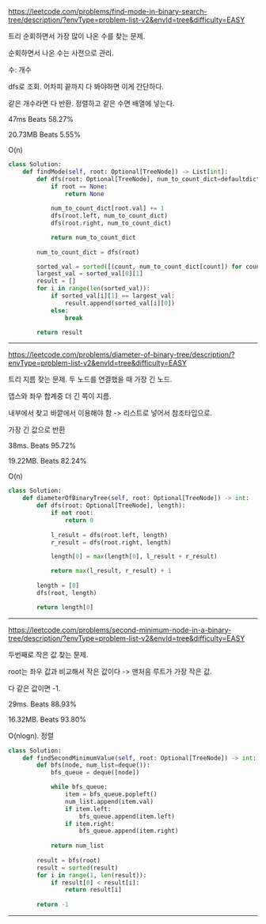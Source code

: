 https://leetcode.com/problems/find-mode-in-binary-search-tree/description/?envType=problem-list-v2&envId=tree&difficulty=EASY

트리 순회하면서 가장 많이 나온 수를 찾는 문제.

순회하면서 나온 수는 사전으로 관리.

수: 개수

dfs로 조회. 어차피 끝까지 다 봐야하면 이게 간단하다.

같은 개수라면 다 반환. 정렬하고 같은 수면 배열에 넣는다.

47ms Beats 58.27%

20.73MB Beats 5.55%

O(n)

```python
class Solution:
    def findMode(self, root: Optional[TreeNode]) -> List[int]:
        def dfs(root: Optional[TreeNode], num_to_count_dict=defaultdict(int)):
            if root == None:
                return None
            
            num_to_count_dict[root.val] += 1
            dfs(root.left, num_to_count_dict)
            dfs(root.right, num_to_count_dict)

            return num_to_count_dict
        
        num_to_count_dict = dfs(root)

        sorted_val = sorted([(count, num_to_count_dict[count]) for count in num_to_count_dict], key=lambda a: a[1], reverse=True)
        largest_val = sorted_val[0][1]
        result = []
        for i in range(len(sorted_val)):
            if sorted_val[i][1] == largest_val:
                result.append(sorted_val[i][0])
            else:
                break

        return result
```
---

https://leetcode.com/problems/diameter-of-binary-tree/description/?envType=problem-list-v2&envId=tree&difficulty=EASY

트리 지름 찾는 문제. 두 노드를 연결했을 때 가장 긴 노드.

뎁스와 좌우 합계중 더 긴 쪽이 지름.

내부에서 찾고 바깥에서 이용해야 함 -> 리스트로 넣어서 참조타입으로.

가장 긴 값으로 반환 

38ms. Beats 95.72%

19.22MB. Beats 82.24%

O(n)


```python
class Solution:
    def diameterOfBinaryTree(self, root: Optional[TreeNode]) -> int:
        def dfs(root: Optional[TreeNode], length):
            if not root:
                return 0
            
            l_result = dfs(root.left, length)
            r_result = dfs(root.right, length)

            length[0] = max(length[0], l_result + r_result)

            return max(l_result, r_result) + 1
        
        length = [0]
        dfs(root, length)

        return length[0]
```
---

https://leetcode.com/problems/second-minimum-node-in-a-binary-tree/description/?envType=problem-list-v2&envId=tree&difficulty=EASY

두번째로 작은 값 찾는 문제.

root는 좌우 값과 비교해서 작은 값이다 -> 맨처음 루트가 가장 작은 값.

다 같은 값이면 -1. 

29ms. Beats 88.93%

16.32MB. Beats 93.80%

O(nlogn). 정렬

```python
class Solution:
    def findSecondMinimumValue(self, root: Optional[TreeNode]) -> int:
        def bfs(node, num_list=deque()):
            bfs_queue = deque([node])

            while bfs_queue:
                item = bfs_queue.popleft()
                num_list.append(item.val)
                if item.left:
                    bfs_queue.append(item.left)
                if item.right:
                    bfs_queue.append(item.right)
            
            return num_list
        
        result = bfs(root)
        result = sorted(result)
        for i in range(1, len(result)):
            if result[0] < result[i]:
                return result[i]
            
        return -1
```
---
